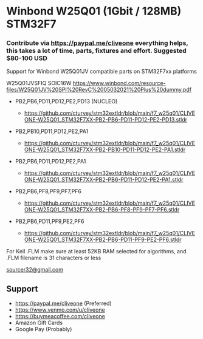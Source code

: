 # Winbond W25Q01 (1Gbit / 128MB) STM32F7
### Contribute via   https://paypal.me/cliveone  everything helps, this takes a lot of time, parts, fixtures and effort. Suggested $80-100 USD

Support for Winbond W25Q01JV compatible parts on STM32F7xx platforms

  W25Q01JVSFIQ SOIC16W
  https://www.winbond.com/resource-files/W25Q01JV%20SPI%20RevC%2005032021%20Plus%20dummy.pdf

  * PB2,PB6,PD11,PD12,PE2,PD13 (NUCLEO)
     *  https://github.com/cturvey/stm32extldr/blob/main/f7_w25q01/CLIVEONE-W25Q01_STM32F7XX-PB2-PB6-PD11-PD12-PE2-PD13.stldr
     
  * PB2,PB10,PD11,PD12,PE2,PA1
     *  https://github.com/cturvey/stm32extldr/blob/main/f7_w25q01/CLIVEONE-W25Q01_STM32F7XX-PB2-PB10-PD11-PD12-PE2-PA1.stldr

  * PB2,PB6,PD11,PD12,PE2,PA1
     *  https://github.com/cturvey/stm32extldr/blob/main/f7_w25q01/CLIVEONE-W25Q01_STM32F7XX-PB2-PB6-PD11-PD12-PE2-PA1.stldr
     
  * PB2,PB6,PF8,PF9,PF7,PF6
     *  https://github.com/cturvey/stm32extldr/blob/main/f7_w25q01/CLIVEONE-W25Q01_STM32F7XX-PB2-PB6-PF8-PF9-PF7-PF6.stldr
  
  * PB2,PB6,PD11,PF9,PE2,PF6
     *  https://github.com/cturvey/stm32extldr/blob/main/f7_w25q01/CLIVEONE-W25Q01_STM32F7XX-PB2-PB6-PD11-PF9-PE2-PF6.stldr

For Keil .FLM make sure at least 52KB RAM selected for algorithms, and .FLM filename is 31 characters or less

 sourcer32@gmail.com
 
##  Support
 
  *  https://paypal.me/cliveone (Preferred)
  *  https://www.venmo.com/u/cliveone
  *  https://buymeacoffee.com/cliveone
  *  Amazon Gift Cards
  *  Google Pay (Probably)
